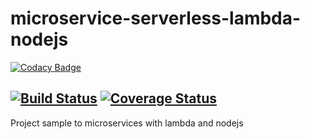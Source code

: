 # microservice-serverless-lambda-nodejs
[![Codacy Badge](https://api.codacy.com/project/badge/Grade/3a65e9a489d444569fccacc34ea3707c)](https://www.codacy.com/app/jonatassaraiva/microservice-serverless-lambda-nodejs?utm_source=github.com&utm_medium=referral&utm_content=jonatassaraiva/microservice-serverless-lambda-nodejs&utm_campaign=badger)
## [![Build Status](https://travis-ci.org/jonatassaraiva/microservice-serverless-lambda-nodejs.svg?branch=master)](https://travis-ci.org/jonatassaraiva/microservice-serverless-lambda-nodejs) [![Coverage Status](https://coveralls.io/repos/github/jonatassaraiva/microservice-serverless-lambda-nodejs/badge.svg?branch=master)](https://coveralls.io/github/jonatassaraiva/microservice-serverless-lambda-nodejs?branch=master) 
Project sample to microservices with lambda and nodejs
